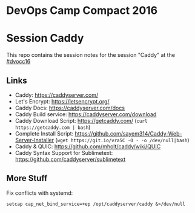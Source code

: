 DevOps Camp Compact 2016
========================

# Session Caddy

This repo contains the session notes for the session "Caddy" at the [#dvocc16](https://twitter.com/search?q=%23dvocc16)

## Links

- Caddy: https://caddyserver.com/
- Let's Encrypt: https://letsencrypt.org/
- Caddy Docs: https://caddyserver.com/docs
- Caddy Build service: https://caddyserver.com/download
- Caddy Download Script: https://getcaddy.com/ (`curl https://getcaddy.com | bash`)
- Complete Install Script: https://github.com/sayem314/Caddy-Web-Server-Installer (`wget https://git.io/vra5C -O - -o /dev/null|bash`)
- Caddy & QUIC: https://github.com/mholt/caddy/wiki/QUIC
- Caddy Syntax Support for Sublimetext: https://github.com/caddyserver/sublimetext

## More Stuff


Fix conflicts with systemd:

```
setcap cap_net_bind_service=+ep /opt/caddyserver/caddy &>/dev/null
```
